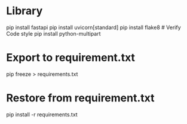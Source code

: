 # Library
pip install fastapi
pip install uvicorn[standard]
pip install flake8  # Verify Code style
pip install python-multipart

# Export to requirement.txt
pip freeze > requirements.txt

# Restore from requirement.txt
pip install -r requirements.txt
